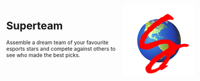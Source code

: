 <img align="right" src="./src/assets/logo.png" width="192">

# Superteam

Assemble a dream team of your favourite esports stars and compete against others to see who made the best picks.

